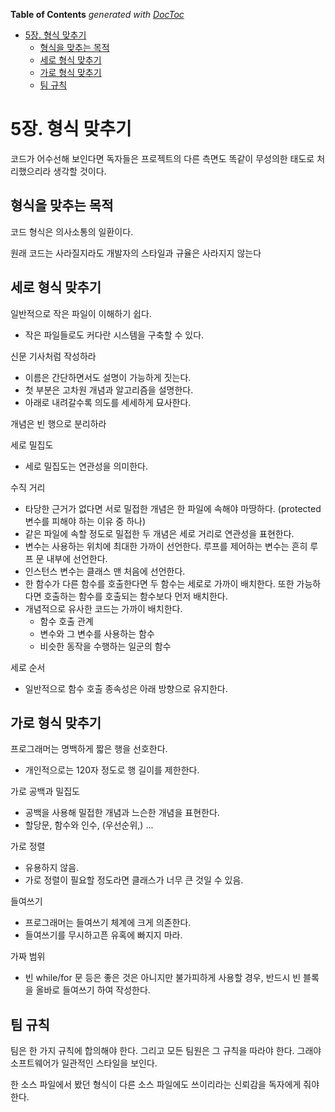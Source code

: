 <!-- START doctoc generated TOC please keep comment here to allow auto update -->
<!-- DON'T EDIT THIS SECTION, INSTEAD RE-RUN doctoc TO UPDATE -->
**Table of Contents**  *generated with [DocToc](https://github.com/thlorenz/doctoc)*

- [5장. 형식 맞추기](#5%EC%9E%A5-%ED%98%95%EC%8B%9D-%EB%A7%9E%EC%B6%94%EA%B8%B0)
  - [형식을 맞추는 목적](#%ED%98%95%EC%8B%9D%EC%9D%84-%EB%A7%9E%EC%B6%94%EB%8A%94-%EB%AA%A9%EC%A0%81)
  - [세로 형식 맞추기](#%EC%84%B8%EB%A1%9C-%ED%98%95%EC%8B%9D-%EB%A7%9E%EC%B6%94%EA%B8%B0)
  - [가로 형식 맞추기](#%EA%B0%80%EB%A1%9C-%ED%98%95%EC%8B%9D-%EB%A7%9E%EC%B6%94%EA%B8%B0)
  - [팀 규칙](#%ED%8C%80-%EA%B7%9C%EC%B9%99)

<!-- END doctoc generated TOC please keep comment here to allow auto update -->

# 5장. 형식 맞추기

코드가 어수선해 보인다면 독자들은 프로젝트의 다른 측면도 똑같이 무성의한 태도로 처리했으리라 생각할 것이다.

## 형식을 맞추는 목적

코드 형식은 의사소통의 일환이다.

원래 코드는 사라질지라도 개발자의 스타일과 규율은 사라지지 않는다

## 세로 형식 맞추기

일반적으로 작은 파일이 이해하기 쉽다.

- 작은 파일들로도 커다란 시스템을 구축할 수 있다.

신문 기사처럼 작성하라

- 이름은 간단하면서도 설명이 가능하게 짓는다.
- 첫 부분은 고차원 개념과 알고리즘을 설명한다.
- 아래로 내려갈수록 의도를 세세하게 묘사한다.

개념은 빈 행으로 분리하라

세로 밀집도

- 세로 밀집도는 연관성을 의미한다.

수직 거리

- 타당한 근거가 없다면 서로 밀접한 개념은 한 파일에 속해야 마땅하다. (protected 변수를 피해야 하는 이유 중 하나)
- 같은 파일에 속할 정도로 밀접한 두 개념은 세로 거리로 연관성을 표현한다.
- 변수는 사용하는 위치에 최대한 가까이 선언한다. 루프를 제어하는 변수는 흔히 루프 문 내부에 선언한다.
- 인스턴스 변수는 클래스 맨 처음에 선언한다.
- 한 함수가 다른 함수를 호출한다면 두 함수는 세로로 가까이 배치한다. 또한 가능하다면 호출하는 함수를 호출되는 함수보다 먼저 배치한다.
- 개념적으로 유사한 코드는 가까이 배치한다.
    - 함수 호출 관계
    - 변수와 그 변수를 사용하는 함수
    - 비슷한 동작을 수행하는 일군의 함수

세로 순서

- 일반적으로 함수 호출 종속성은 아래 방향으로 유지한다.

## 가로 형식 맞추기

프로그래머는 명백하게 짧은 행을 선호한다.

- 개인적으로는 120자 정도로 행 길이를 제한한다.

가로 공백과 밀집도

- 공백을 사용해 밀접한 개념과 느슨한 개념을 표현한다.
- 할당문, 함수와 인수, (우선순위,) ...

가로 정렬

- 유용하지 않음.
- 가로 정렬이 필요할 정도라면 클래스가 너무 큰 것일 수 있음.

들여쓰기

- 프로그래머는 들여쓰기 체계에 크게 의존한다.
- 들여쓰기를 무시하고픈 유혹에 빠지지 마라.

가짜 범위

- 빈 while/for 문 등은 좋은 것은 아니지만 불가피하게 사용할 경우, 반드시 빈 블록을 올바로 들여쓰기 하여 작성한다.

## 팀 규칙

팀은 한 가지 규칙에 합의해야 한다. 그리고 모든 팀원은 그 규칙을 따라야 한다. 그래야 소프트웨어가 일관적인 스타일을 보인다.

한 소스 파일에서 봤던 형식이 다른 소스 파일에도 쓰이리라는 신뢰감을 독자에게 줘야 한다.
